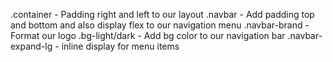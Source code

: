 .container - Padding right and left to our layout
.navbar - Add padding top and bottom and also display flex to our navigation menu
.navbar-brand - Format our logo
.bg-light/dark - Add bg color to our navigation bar
.navbar-expand-lg - inline display for menu items